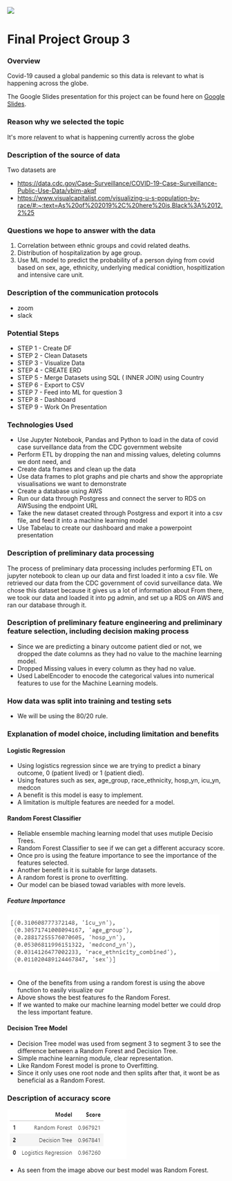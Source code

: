  ![](covid_19.png) 
 
# Final Project Group 3


 




### Overview
Covid-19 caused a global pandemic so this data is  relevant to what is happening across the globe. 





The Google Slides presentation for this project can be found 
here on [Google Slides](https://docs.google.com/presentation/d/1R6NoK6VatRhL9BzGuit1nTV8Zf-JTV8qRfew4igPopU/edit#slide=id.gc12a178845_0_155).

### Reason why we selected the topic 
It's more relavent to what is happening currently across the globe

### Description of the source of data
Two datasets are
- https://data.cdc.gov/Case-Surveillance/COVID-19-Case-Surveillance-Public-Use-Data/vbim-akqf
- https://www.visualcapitalist.com/visualizing-u-s-population-by-race/#:~:text=As%20of%202019%2C%20here%20is,Black%3A%2012.2%25


### Questions we hope to answer with the data

1.   Correlation between ethnic groups and covid related deaths. 
2. Distribution of hospitalization by age group.
3.  Use ML model to predict the probability of a person dying from covid based on sex, age, ethnicity, underlying medical conidtion, hospitlization and  intensive care unit.


### Description of the communication protocols
- zoom
- slack

### Potential Steps
- STEP 1 - Create DF 
- STEP 2 - Clean Datasets 
- STEP 3 - Visualize Data
- STEP 4 - CREATE ERD
- STEP 5 - Merge Datasets using SQL ( INNER JOIN) using Country
- STEP 6 - Export to CSV
- STEP 7 - Feed into ML for question 3
- STEP 8 - Dashboard
- STEP 9 - Work On Presentation

### Technologies Used 

- Use Jupyter Notebook, Pandas and Python to load in the data of covid case surveillance data from the CDC government website
- Perform ETL by dropping the nan and missing values, deleting columns we dont need, and 
- Create data frames and clean up the data 
- Use data frames to plot graphs and pie charts and show the appropriate visualisations we want to demonstrate 
- Create a database using AWS
- Run our data through Postgress and connect the server to RDS on AWSusing the endpoint URL
- Take the new dataset created through Postgress and export it into a csv file, and feed it into a machine learning model
- Use Tabelau to create our dashboard and make a powerpoint presentation


### Description of preliminary data processing

The process of preliminary data processing includes performing ETL on jupyter notebook to clean up our data and first loaded it into a csv file. We retrieved our data from the CDC government of covid surveillance data. We chose this dataset because it gives us a lot of information about  From there, we took our data and loaded it into pg admin, and set up a RDS on AWS and ran our database through it. 

### Description of preliminary feature engineering and preliminary feature selection, including decision making process
- Since we are predicting a binary outcome patient died or not, we dropped the date columns as they had no value to the machine learning model.
- Dropped Missing values in every column as they had no value.
- Used LabelEncoder to enocode the categorical values into numerical features to use for the Machine Learning models.

### How data was split into training and testing sets

- We will be using the 80/20 rule.

### Explanation of model choice, including limitation and benefits 

#### Logistic Regression
 - Using logistics regression since we are trying to predict a binary outcome, 0 (patient lived) or 1 (patient died).
 - Using features such as sex,	age_group,	race_ethnicity, hosp_yn, icu_yn, medcon
 - A benefit is this model is easy to implement.
 - A limitation is multiple features are needed for a model. 
#### Random Forest Classifier
 - Reliable ensemble maching learning model that uses mutiple Decisio Trees.
 - Random Forest Classifier to see if we can get a different accuracy score.
 - Once pro is using the feature importance to see the importance of the features selected.
 - Another benefit is it is suitable for large datasets.
 - A random forest is prone to overfitting. 
 - Our model can be biased towad variables with more levels.
 
##### Feature Importance 
![line_image](Resources/feat_imp.png)

- One of the benefits from using a random forest is using the above function to easily visualize our 
- Above shows the best features fo the Random Forest. 
- If we wanted to make our machine learning model better we could drop the less important feature.

#### Decision Tree Model
 - Decision Tree model was used from segment 3 to segment 3 to see the difference between a Random Forest and Decision Tree.
 - Simple machine learning module, clear representation.
 - Like Random Forest model is prone to Overfitting.
 - Since it only uses one root node and then splits after that, it wont be as beneficial as a Random Forest.

### Description of accuracy score 

![line_image](Resources/model_scores.png)

- As seen from the image above our best model was Random Forest.
